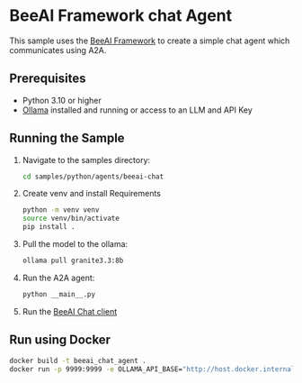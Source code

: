 # BeeAI Framework chat Agent

This sample uses the [BeeAI Framework](https://docs.beeai.dev/introduction/welcome) to create a simple chat agent which communicates using A2A.

## Prerequisites

- Python 3.10 or higher
- [Ollama](https://ollama.com/) installed and running or access to an LLM and API Key

## Running the Sample

1. Navigate to the samples directory:

    ```bash
    cd samples/python/agents/beeai-chat
    ```

2. Create venv and install Requirements

    ```bash
    python -m venv venv
    source venv/bin/activate
    pip install .
    ```

3. Pull the model to the ollama:

   ```bash
   ollama pull granite3.3:8b
   ```

4. Run the A2A agent:

    ```bash
    python __main__.py
    ```

5. Run the [BeeAI Chat client](../../hosts/beeai-chat/README.md)



## Run using Docker

```sh
docker build -t beeai_chat_agent .
docker run -p 9999:9999 -e OLLAMA_API_BASE="http://host.docker.internal:11434" beeai_chat_agent    
```